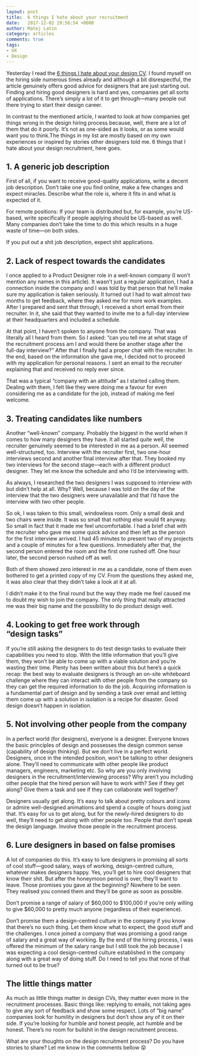 ```yaml
---
layout: post
title:  6 things I hate about your recruitment
date:   2017-12-02 19:56:54 +0000
author: Matej Latin
category: articles
comments: true
tags:
- UX
- Design
---
```


Yesterday I read the [6 things I hate about your design CV](https://blog.usejournal.com/6-things-i-hate-about-your-design-cv-349b52e6a5c6). I found myself on the hiring side numerous times already and although a bit disrespectful, the article genuinely offers good advice for designers that are just starting out. Finding and hiring good designers is hard and yes, companies get all sorts of applications. There’s simply a lot of it to get through—many people out there trying to start their design career. 

In contrast to the mentioned article, I wanted to look at how companies get things wrong in the design hiring process because, well, there are a lot of them that do it poorly. It’s not as one-sided as it looks, or as some would want you to think.The things in my list are mostly based on my own experiences or inspired by stories other designers told me. 6 things that I hate about your design recruitment, here goes.

## 1. A generic job description
First of all, if you want to receive good-quality applications, write a decent job description. Don’t take one you find online, make a few changes and expect miracles. Describe what the role is, where it fits in and what is expected of it.

For remote positions: If your team is distributed but, for example, you’re US-based, write specifically if people applying should be US-based as well. Many companies don’t take the time to do this which results in a huge waste of time—on both sides. 

If you put out a shit job description, expect shit applications.

## 2. Lack of respect towards the candidates
I once applied to a Product Designer role in a well-known company (I won’t mention any names in this article). It wasn’t just a regular application, I had a connection inside the company and I was told by that person that he’ll make sure my application is taken seriously. It turned out I had to wait almost two months to get feedback, where they asked me for more work examples. After I prepared and sent that through, I received a short email from their recruiter. In it, she said that they wanted to invite me to a full-day interview at their headquarters and included a schedule. 

At that point, I haven’t spoken to anyone from the company. That was literally all I heard from them. So I asked: “can you tell me at what stage of the recruitment process am I and would there be another stage after the full-day interview?” After that I finally had a proper chat with the recruiter. In the end, based on the information she gave me, I decided not to proceed with my application for personal reasons. I sent an email to the recruiter explaining that and received no reply ever since. 

That was a typical “company with an attitude” as I started calling them. Dealing with them, I felt like they were doing me a favour for even considering me as a candidate for the job, instead of making me feel welcome. 

## 3. Treating candidates like numbers
Another “well-known” company. Probably the biggest in the world when it comes to how many designers they have. It all started quite well, the recruiter genuinely seemed to be interested in me as a person. All seemed well-structured, too. Interview with the recruiter first, two one-hour interviews second and another final interview after that. They booked my two interviews for the second stage—each with a different product designer. They let me know the schedule and who I’d be interviewing with. 

As always, I researched the two designers I was supposed to interview with but didn’t help at all. Why? Well, because I was told on the day of the interview that the two designers were unavailable and that I’d have the interview with two other people. 

So ok, I was taken to this small, windowless room. Only a small desk and two chairs were inside. It was so small that nothing else would fit anyway. So small in fact that it made me feel uncomfortable. I had a brief chat with the recruiter who gave me some quick advice and then left as the person for the first interview arrived. I had 45 minutes to present two of my projects and a couple of minutes for a few questions. Immediately after that, the second person entered the room and the first one rushed off. One hour later, the second person rushed off as well. 

Both of them showed zero interest in me as a candidate, none of them even bothered to get a printed copy of my CV. From the questions they asked me, it was also clear that they didn’t take a look at it at all. 

I didn’t make it to the final round but the way they made me feel caused me to doubt my wish to join the company. The only thing that really attracted me was their big name and the possibility to do product design well. 

## 4. Looking to get free work through “design tasks”
If you’re still asking the designers to do test design tasks to evaluate their capabilities you need to stop. With the little information that you’ll give them, they won’t be able to come up with a viable solution and you’re wasting their time. Plenty has been written about this but here’s a quick recap: the best way to evaluate designers is through an on-site whiteboard challenge where they can interact with other people from the company so they can get the required information to do the job. Acquiring information is a fundamental part of design and by sending a task over email and letting them come up with a solution in isolation is a recipe for disaster. Good design doesn’t happen in isolation. 

## 5. Not involving other people from the company
In a perfect world (for designers), everyone is a designer. Everyone knows the basic principles of design and possesses the design common sense (capability of design thinking). But we don’t live in a perfect world. Designers, once in the intended position, won’t be talking to other designers alone. They’ll need to communicate with other people like product managers, engineers, marketing etc. So why are you only involving designers in the recruitment/interviewing process? Why aren’t you including other people that the hired person will have to work with? See if they get along? Give them a task and see if they can collaborate well together? 

Designers usually get along. It’s easy to talk about pretty colours and icons or admire well-designed animations and spend a couple of hours doing just that. It’s easy for us to get along, but for the newly-hired designers to do well, they’ll need to get along with other people too. People that don’t speak the design language. Involve those people in the recruitment process.

## 6. Lure designers in based on false promises
A lot of companies do this. It’s easy to lure designers in promising all sorts of cool stuff—good salary, ways of working, design-centred culture, whatever makes designers happy. Yes, you’ll get to hire cool designers that know their shit. But after the honeymoon period is over, they’ll want to leave. Those promises you gave at the beginning? Nowhere to be seen. They realised you conned them and they’ll be gone as soon as possible.

Don’t promise a range of salary of $60,000 to $100,000 if you’re only willing to give $60,000 to pretty much anyone (regardless of their experience).

Don’t promise them a design-centred culture in the company if you know that there’s no such thing. Let them know what to expect, the good stuff and the challenges.
I once joined a company that was promising a good range of salary and a great way of working. By the end of the hiring process, I was offered the minimum of the salary range but I still took the job because I was expecting a cool design-centred culture established in the company along with a great way of doing stuff. Do I need to tell you that none of that turned out to be true?

## The little things matter
As much as little things matter in design CVs, they matter even more in the recruitment processes. Basic things like: replying to emails, not taking ages to give any sort of feedback and show some respect. Lots of “big name” companies look for humility in designers but don’t show any of it on their side. If you’re looking for humble and honest people, act humble and be honest. There’s no room for bullshit in the design recruitment process.

What are your thoughts on the design recruitment process? Do you have stories to share? Let me know in the comments bellow :stuck_out_tongue_closed_eyes: